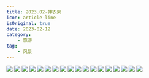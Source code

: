 ```yaml
---
title: 2023.02-神农架
icon: article-line
isOriginal: true
date: 2023-02-12
category:
    - 旅游
tag:
    - 风景
---
```

<div class="image-preview">
    <img src="https://media.wozsun.com/life/2023/0208001.webp"/>
    <img src="https://media.wozsun.com/life/2023/0208002.webp"/>
    <img src="https://media.wozsun.com/life/2023/0208003.webp"/>
    <img src="https://media.wozsun.com/life/2023/0208004.webp"/>
    <img src="https://media.wozsun.com/life/2023/0208005.webp"/>
    <img src="https://media.wozsun.com/life/2023/0208006.webp"/>
    <img src="https://media.wozsun.com/life/2023/0208007.webp"/>
    <img src="https://media.wozsun.com/life/2023/0208008.webp"/>
    <img src="https://media.wozsun.com/life/2023/0208009.webp"/>
    <img src="https://media.wozsun.com/life/2023/0208010.webp"/>
    <img src="https://media.wozsun.com/life/2023/0208011.webp"/>
    <img src="https://media.wozsun.com/life/2023/0208012.webp"/>
    <img src="https://media.wozsun.com/life/2023/0208013.webp"/>
    <img src="https://media.wozsun.com/life/2023/0208014.webp"/>
    <img src="https://media.wozsun.com/life/2023/0208015.webp"/>
    <img src="https://media.wozsun.com/life/2023/0208016.webp"/>
    <img src="https://media.wozsun.com/life/2023/0208017.webp"/>
    <img src="https://media.wozsun.com/life/2023/0208018.webp"/>
</div>
